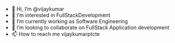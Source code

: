 - 👋 Hi, I’m @vijaykumar
- 👀 I’m interested in FullStackDevelopment
- 🌱 I’m currently working as Software Engineering
- 💞️ I’m looking to collaborate on FullStack Application development
- 📫 How to reach me vijaykumarptcte


<!---
vijaykumarpRepo/vijaykumarpRepo is a ✨ special ✨ repository because its `README.md` (this file) appears on your GitHub profile.
You can click the Preview link to take a look at your changes.
--->
